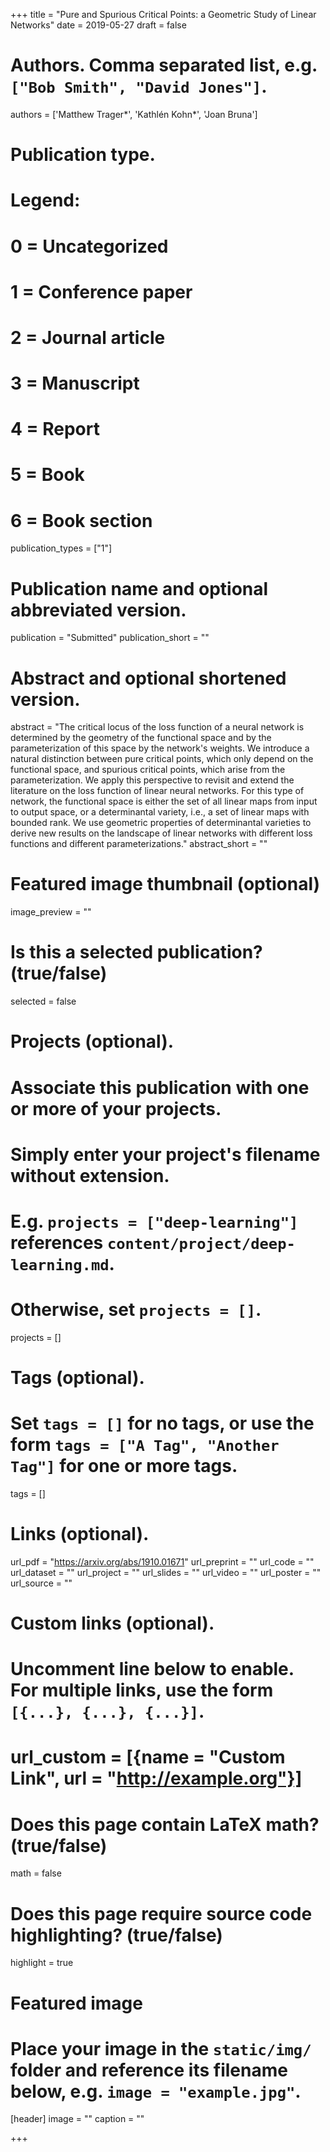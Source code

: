 +++
title = "Pure and Spurious Critical Points: a Geometric Study of Linear Networks"
date = 2019-05-27
draft = false

# Authors. Comma separated list, e.g. `["Bob Smith", "David Jones"]`.
authors = ['Matthew Trager\*', 'Kathlén Kohn\*', 'Joan Bruna']

# Publication type.
# Legend:
# 0 = Uncategorized
# 1 = Conference paper
# 2 = Journal article
# 3 = Manuscript
# 4 = Report
# 5 = Book
# 6 = Book section
publication_types = ["1"]

# Publication name and optional abbreviated version.
publication = "Submitted"
publication_short = ""

# Abstract and optional shortened version.
abstract = "The critical locus of the loss function of a neural network is determined by the geometry of the functional space and by the parameterization of this space by the network's weights. We introduce a natural distinction between pure critical points, which only depend on the functional space, and spurious critical points, which arise from the parameterization. We apply this perspective to revisit and extend the literature on the loss function of linear neural networks. For this type of network, the functional space is either the set of all linear maps from input to output space, or a determinantal variety, i.e., a set of linear maps with bounded rank. We use geometric properties of determinantal varieties to derive new results on the landscape of linear networks with different loss functions and different parameterizations."
abstract_short = ""

# Featured image thumbnail (optional)
image_preview = ""

# Is this a selected publication? (true/false)
selected = false

# Projects (optional).
#   Associate this publication with one or more of your projects.
#   Simply enter your project's filename without extension.
#   E.g. `projects = ["deep-learning"]` references `content/project/deep-learning.md`.
#   Otherwise, set `projects = []`.
projects = []

# Tags (optional).
#   Set `tags = []` for no tags, or use the form `tags = ["A Tag", "Another Tag"]` for one or more tags.
tags = []

# Links (optional).
url_pdf = "https://arxiv.org/abs/1910.01671"
url_preprint = ""
url_code = ""
url_dataset = ""
url_project = ""
url_slides = ""
url_video = ""
url_poster = ""
url_source = ""

# Custom links (optional).
#   Uncomment line below to enable. For multiple links, use the form `[{...}, {...}, {...}]`.
# url_custom = [{name = "Custom Link", url = "http://example.org"}]

# Does this page contain LaTeX math? (true/false)
math = false

# Does this page require source code highlighting? (true/false)
highlight = true

# Featured image
# Place your image in the `static/img/` folder and reference its filename below, e.g. `image = "example.jpg"`.
[header]
image = ""
caption = ""

+++

